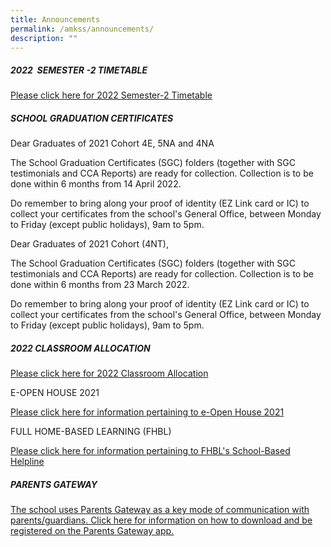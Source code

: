 ```yaml
---
title: Announcements
permalink: /amkss/announcements/
description: ""
---
```

##### **2022  SEMESTER -2 TIMETABLE**   

[Please click here for 2022 Semester-2 Timetable](/files/Semester%202%20Timetable.pdf)


  

##### **SCHOOL GRADUATION CERTIFICATES**

Dear Graduates of 2021 Cohort 4E, 5NA and 4NA  

The School Graduation Certificates (SGC) folders (together with SGC testimonials and CCA Reports) are ready for collection. Collection is to be done within 6 months from 14 April 2022.   

Do remember to bring along your proof of identity (EZ Link card or IC) to collect your certificates from the school's General Office, between Monday to Friday (except public holidays), 9am to 5pm.   

  

Dear Graduates of 2021 Cohort (4NT),  

The School Graduation Certificates (SGC) folders (together with SGC testimonials and CCA Reports) are ready for collection. Collection is to be done within 6 months from 23 March 2022.

Do remember to bring along your proof of identity (EZ Link card or IC) to collect your certificates from the school's General Office, between Monday to Friday (except public holidays), 9am to 5pm. 

##### **2022 CLASSROOM ALLOCATION**   

[Please click here for 2022 Classroom Allocation](/files/Classroom%20Allocation%202022.pdf)

  

E-OPEN HOUSE 2021

[Please click here for information pertaining to e-Open House 2021](/e-open-house)  

  

FULL HOME-BASED LEARNING (FHBL)

[Please click here for information pertaining to FHBL's School-Based Helpline](/files/Ang%20Mo%20Kio%20Secondary%20School%20-%20HBL.pdf)

  

##### **PARENTS GATEWAY**  

[The school uses Parents Gateway as a key mode of communication with parents/guardians. Click here for information on how to download and be registered on the Parents Gateway app.](/files/PG%20Step%20by%20Step%20Guide.pdf)